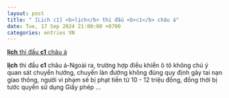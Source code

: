 ```yaml
---
layout: post
title: " [Lich c1] <b>lịch</b> thi đấu <b>c1</b> châu á"
date: Tue, 17 Sep 2024 21:00:00 +0700
categories: entries VN
---
```

[<b>lịch</b> thi đấu <b>c1</b> châu á](https://www.bienphong.com.vn/2024-09-18-88wanwin%20kh.shtm)

<b>lịch</b> thi đấu <b>c1</b> châu á-Ngoài ra, trường hợp điều khiển ô tô không chú ý quan sát chuyển hướng, chuyển làn đường không đúng quy định gây tai nạn giao thông, người vi phạm sẽ bị phạt tiền từ 10 - 12 triệu đồng, đồng thời bị tước quyền sử dụng Giấy phép ...

